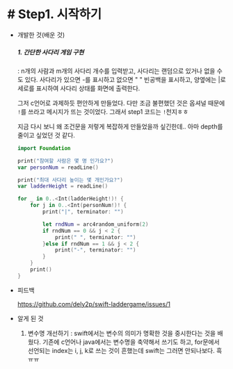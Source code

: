 # # Step1. 시작하기

- 개발한 것(배운 것)

	##### 1. 간단한 사다리 게임 구현

	: n개의 사람과 m개의 사다리 개수를 입력받고, 사다리는 랜덤으로 있거나 없을 수도 있다. 사다리가 있으면 -를 표시하고 없으면 " " 빈공백을 표시하고, 양옆에는 |로 세로를 표시하여 사다리 상태를 화면에 출력한다.

	그저 c언어로 과제하듯 편안하게 만들었다. 다만 조금 불편했던 것은 옵셔널 때문에 `!`를 쓰라고 메시지가 뜨는 것이었다. 그래서 step1 코드는 `!`천지ㅎㅎ  

	지금 다시 보니 왜 조건문을 저렇게 복잡하게 만들었을까 싶긴한데.. 아마 depth를 줄이고 싶었던 것 같다.
	

	```swift
	import Foundation
	
	print("참여할 사람은 몇 명 인가요?")
	var personNum = readLine()
	
	print("최대 사다리 높이는 몇 개인가요?")
	var ladderHeight = readLine()
	
	for _ in 0..<Int(ladderHeight!)! {
	    for j in 0..<Int(personNum!)! {
	        print("|", terminator: "")
	
	        let rndNum = arc4random_uniform(2)
	        if rndNum == 0 && j < 2 {
	            print(" ", terminator: "")
	        }else if rndNum == 1 && j < 2 {
	            print("-", terminator: "")
	        }
	    }
	    print()
	}
	``` 

- 피드백

	https://github.com/dely2p/swift-laddergame/issues/1  


- 알게 된 것

	1. 변수명 개선하기
: swift에서는 변수의 의미가 명확한 것을 중시한다는 것을 배웠다. 기존에 c언어나 java에서는 변수명을 축약해서 쓰기도 하고, for문에서 선언되는 index는 i, j, k로 쓰는 것이 흔했는데 swift는 그러면 안되나보다. 흑ㅠㅠ